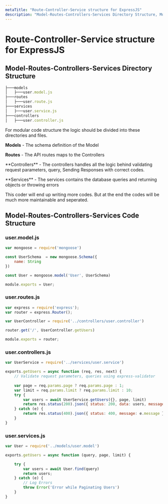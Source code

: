 ```yaml
---
metaTitle: "Route-Controller-Service structure for ExpressJS"
description: "Model-Routes-Controllers-Services Directory Structure, Model-Routes-Controllers-Services Code Structure"
---
```


# Route-Controller-Service structure for ExpressJS




## Model-Routes-Controllers-Services Directory Structure


```js
├───models
│   ├───user.model.js
├───routes
│   ├───user.route.js
├───services
│   ├───user.service.js
├───controllers
│   ├───user.controller.js

```

For modular code structure the logic should be divided into these directories and files.

> 
**Models** - The schema definition of the Model


> 
**Routes** - The API routes maps to the Controllers


> 
<p>**Controllers** - The controllers handles all the logic behind validating
request parameters, query, Sending Responses with correct codes.</p>


> 
<p>**Services** - The services contains the database queries and returning
objects or throwing errors</p>


This coder will end up writing more codes. But at the end the codes will be much more maintainable and seperated.



## Model-Routes-Controllers-Services Code Structure


### user.model.js

```js
var mongoose = require('mongoose')

const UserSchema  = new mongoose.Schema({
    name: String
})

const User = mongoose.model('User', UserSchema)

module.exports = User;

```

### user.routes.js

```js
var express = require('express');
var router = express.Router();

var UserController = require('../controllers/user.controller')

router.get('/', UserController.getUsers)

module.exports = router;

```

### user.controllers.js

```js
var UserService = require('../services/user.service')    

exports.getUsers = async function (req, res, next) {
    // Validate request parameters, queries using express-validator
    
    var page = req.params.page ? req.params.page : 1;
    var limit = req.params.limit ? req.params.limit : 10;
    try {
        var users = await UserService.getUsers({}, page, limit)
        return res.status(200).json({ status: 200, data: users, message: "Succesfully Users Retrieved" });
    } catch (e) {
        return res.status(400).json({ status: 400, message: e.message });
    }
}

```

### user.services.js

```js
var User = require('../models/user.model')

exports.getUsers = async function (query, page, limit) {

    try {
        var users = await User.find(query)
        return users;
    } catch (e) {
        // Log Errors
        throw Error('Error while Paginating Users')
    }
}

```

